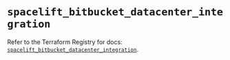 # `spacelift_bitbucket_datacenter_integration`

Refer to the Terraform Registry for docs: [`spacelift_bitbucket_datacenter_integration`](https://registry.terraform.io/providers/spacelift-io/spacelift/1.27.0/docs/resources/bitbucket_datacenter_integration).
